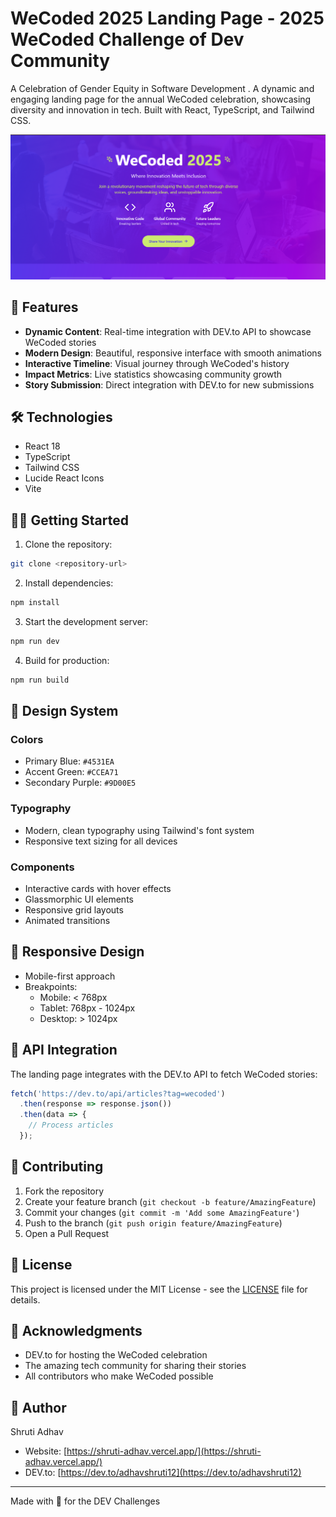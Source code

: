 # WeCoded 2025 Landing Page - 2025 WeCoded Challenge of Dev Community

A Celebration of Gender Equity in Software Development . A dynamic and engaging landing page for the annual WeCoded celebration, showcasing diversity and innovation in tech. Built with React, TypeScript, and Tailwind CSS.

![WeCoded 2025](./src/hero-section.png)

## 🚀 Features

- **Dynamic Content**: Real-time integration with DEV.to API to showcase WeCoded stories
- **Modern Design**: Beautiful, responsive interface with smooth animations
- **Interactive Timeline**: Visual journey through WeCoded's history
- **Impact Metrics**: Live statistics showcasing community growth
- **Story Submission**: Direct integration with DEV.to for new submissions

## 🛠️ Technologies

- React 18
- TypeScript
- Tailwind CSS
- Lucide React Icons
- Vite

## 🏃‍♂️ Getting Started

1. Clone the repository:
```bash
git clone <repository-url>
```

2. Install dependencies:
```bash
npm install
```

3. Start the development server:
```bash
npm run dev
```

4. Build for production:
```bash
npm run build
```

## 🎨 Design System

### Colors
- Primary Blue: `#4531EA`
- Accent Green: `#CCEA71`
- Secondary Purple: `#9D00E5`

### Typography
- Modern, clean typography using Tailwind's font system
- Responsive text sizing for all devices

### Components
- Interactive cards with hover effects
- Glassmorphic UI elements
- Responsive grid layouts
- Animated transitions

## 📱 Responsive Design

- Mobile-first approach
- Breakpoints:
  - Mobile: < 768px
  - Tablet: 768px - 1024px
  - Desktop: > 1024px

## 🔄 API Integration

The landing page integrates with the DEV.to API to fetch WeCoded stories:
```typescript
fetch('https://dev.to/api/articles?tag=wecoded')
  .then(response => response.json())
  .then(data => {
    // Process articles
  });
```

## 🤝 Contributing

1. Fork the repository
2. Create your feature branch (`git checkout -b feature/AmazingFeature`)
3. Commit your changes (`git commit -m 'Add some AmazingFeature'`)
4. Push to the branch (`git push origin feature/AmazingFeature`)
5. Open a Pull Request

## 📄 License

This project is licensed under the MIT License - see the [LICENSE](LICENSE) file for details.

## 🙏 Acknowledgments

- DEV.to for hosting the WeCoded celebration
- The amazing tech community for sharing their stories
- All contributors who make WeCoded possible

## 👤 Author

Shruti Adhav
- Website: [https://shruti-adhav.vercel.app/](https://shruti-adhav.vercel.app/)
- DEV.to: [https://dev.to/adhavshruti12](https://dev.to/adhavshruti12)

---

Made with 💜 for the DEV Challenges
